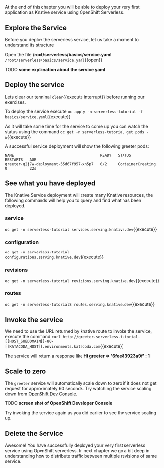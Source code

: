 At the end of this chapter you will be able to  deploy your very first application as Knative service using OpenShift Serverless.

## Explore the Service

Before you deploy the serverless service, let us take a moment to  understand its structure

Open the file **/root/serverless/basics/service.yaml** `/root/serverless/basics/service.yaml`{{open}}

TODO **some explanation about the service yaml**

## Deploy the service

Lets clear our terminal `clear`{{execute interrupt}} before running our exercises.

To deploy the service execute `oc apply -n serverless-tutorial -f basics/service.yaml`{{execute}}

As it will take some time for the service to come up you can watch the status using the command `oc get -n serverless-tutorial get pods -w`{{execute}}

A successful service deployment will show the following greeter pods:

```shell
NAME                                       READY   STATUS              RESTARTS   AGE
greeter-q2j7w-deployment-55d67f957-xn5p7   0/2     ContainerCreating   0          22s
```

## See what you have deployed

The Knative Service deployment will create many Knative resources, the following commands will help you to query and find what has been deployed.

### service

`oc get -n serverless-tutorial services.serving.knative.dev`{{execute}}

### configuration

`oc get -n serverless-tutorial configurations.serving.knative.dev`{{execute}}

### revisions

`oc get -n serverless-tutorial revisions.serving.knative.dev`{{execute}}

### routes

`oc get -n serverless-tutorialS routes.serving.knative.dev`{{execute}}

## Invoke the service

We need to use the URL returned by knative route to invoke the service, execute the command `curl http://greeter.serverless-tutorial.[[HOST_SUBDOMAIN]]-80-[[KATACODA_HOST]].environments.katacoda.com`{{execute}}

The service will return a response like **Hi  greeter => '6fee83923a9f' : 1**

## Scale to zero

The `greeter` service will automatically scale down to zero if it does not get request for approximately 60 seconds. Try watching the service scaling down from [OpenShift Dev Console](https://console-openshift-console-[[HOST_SUBDOMAIN]]-443-[[KATACODA_HOST]].environments.katacoda.com).

TODO **screen shot of OpenShift Developer Console**

Try invoking the service again as you did earlier to see the service scaling up.

## Delete the Service

Awesome! You have successfully deployed your very first serverless service using OpenShift serverless. In next chapter we go a bit deep in understanding how to distribute traffic between multiple revisions of same service.
